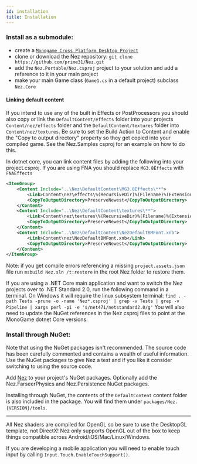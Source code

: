 ```yaml
---
id: installation
title: Installation
---
```


### Install as a submodule:

- create a [`Monogame Cross Platform Desktop Project`](https://docs.monogame.net/articles/getting_started/2_creating_a_new_project_netcore.html)
- clone or download the Nez repository: `git clone https://github.com/prime31/Nez.git`
- add the `Nez.Portable/Nez.csproj` project to your solution and add a reference to it in your main project
- make your main Game class (`Game1.cs` in a default project) subclass `Nez.Core`

#### Linking default content
If you intend to use any of the built in Effects or PostProcessors you should also copy or link the `DefaultContent/effects` folder into your projects `Content/nez/effects` folder and the `DefaultContent/textures` folder into `Content/nez/textures`. Be sure to set the Build Action to Content and enable the "Copy to output directory" property so they get copied into your compiled game. See the Nez.Samples csproj for an example on how to do this.

In dotnet core, you can link content files by adding the following into your project.csproj.
If you are using FNA you should replace `MG3.8Effects` with `FNAEffects`
```xml
<ItemGroup>
    <Content Include="..\Nez\DefaultContent\MG3.8Effects\**">
        <Link>Content\nez\effects\%(RecursiveDir)%(Filename)%(Extension)</Link>
        <CopyToOutputDirectory>PreserveNewest</CopyToOutputDirectory>
    </Content>
    <Content Include="..\Nez\DefaultContent\textures\**">
        <Link>Content\nez\textures\%(RecursiveDir)%(Filename)%(Extension)</Link>
        <CopyToOutputDirectory>PreserveNewest</CopyToOutputDirectory>
    </Content>
    <Content Include="..\Nez\DefaultContent\NezDefaultBMFont.xnb">
        <Link>Content\nez\NezDefaultBMFont.xnb</Link>
        <CopyToOutputDirectory>PreserveNewest</CopyToOutputDirectory>
    </Content>
</ItemGroup>
```


Note: if you get compile errors referencing a missing `project.assets.json` file run `msbuild Nez.sln /t:restore` in the root Nez folder to restore them.

If you are using a .NET Core main application and want to switch the Nez projects over to .NET Standard 2.0, run the following command in a terminal. On Windows it will require the linux subsystem terminal: `find . -path Tests -prune -o -name 'Nez*.csproj' | grep -v Tests | grep -v Pipeline | xargs perl -pi -e 's/net471/netstandard2.0/g'`  You will also need to update the NuGet references in the Nez csproj files to point at the MonoGame dotnet Core versions. 





### Install through NuGet:

Note that using the NuGet packages isn't recommended. The source code has been carefully commented and contains a wealth of useful information. Use the NuGet packages to give Nez a test and if you like it consider switching to using the source code.

Add [Nez](https://www.nuget.org/packages/Nez/) to your project's NuGet packages. Optionally add the Nez.FarseerPhysics and Nez.Persistence NuGet packages.

Installing through NuGet, the contents of the `DefaultContent` content folder is also included in the package. You will find them under `packages/Nez.{VERSION}/tools`.

---

All Nez shaders are compiled for OpenGL so be sure to use the DesktopGL template, not DirectX! Nez only supports OpenGL out of the box to keep things compatible across Android/iOS/Mac/Linux/Windows.

If you are developing a mobile application you will need to enable touch input by calling `Input.Touch.EnableTouchSupport()`.

